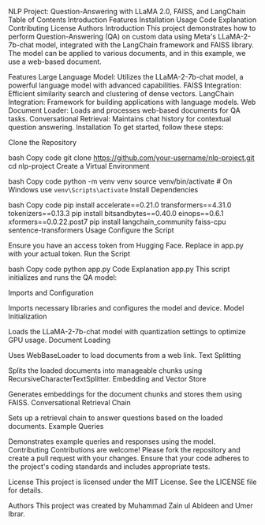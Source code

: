 NLP Project: Question-Answering with LLaMA 2.0, FAISS, and LangChain
Table of Contents
Introduction
Features
Installation
Usage
Code Explanation
Contributing
License
Authors
Introduction
This project demonstrates how to perform Question-Answering (QA) on custom data using Meta's LLaMA-2-7b-chat model, integrated with the LangChain framework and FAISS library. The model can be applied to various documents, and in this example, we use a web-based document.

Features
Large Language Model: Utilizes the LLaMA-2-7b-chat model, a powerful language model with advanced capabilities.
FAISS Integration: Efficient similarity search and clustering of dense vectors.
LangChain Integration: Framework for building applications with language models.
Web Document Loader: Loads and processes web-based documents for QA tasks.
Conversational Retrieval: Maintains chat history for contextual question answering.
Installation
To get started, follow these steps:

Clone the Repository

bash
Copy code
git clone https://github.com/your-username/nlp-project.git
cd nlp-project
Create a Virtual Environment

bash
Copy code
python -m venv venv
source venv/bin/activate  # On Windows use `venv\Scripts\activate`
Install Dependencies

bash
Copy code
pip install accelerate==0.21.0 transformers==4.31.0 tokenizers==0.13.3
pip install bitsandbytes==0.40.0 einops==0.6.1 xformers==0.0.22.post7
pip install langchain_community faiss-cpu sentence-transformers
Usage
Configure the Script

Ensure you have an access token from Hugging Face. Replace <your-access-token> in app.py with your actual token.
Run the Script

bash
Copy code
python app.py
Code Explanation
app.py
This script initializes and runs the QA model:

Imports and Configuration

Imports necessary libraries and configures the model and device.
Model Initialization

Loads the LLaMA-2-7b-chat model with quantization settings to optimize GPU usage.
Document Loading

Uses WebBaseLoader to load documents from a web link.
Text Splitting

Splits the loaded documents into manageable chunks using RecursiveCharacterTextSplitter.
Embedding and Vector Store

Generates embeddings for the document chunks and stores them using FAISS.
Conversational Retrieval Chain

Sets up a retrieval chain to answer questions based on the loaded documents.
Example Queries

Demonstrates example queries and responses using the model.
Contributing
Contributions are welcome! Please fork the repository and create a pull request with your changes. Ensure that your code adheres to the project's coding standards and includes appropriate tests.

License
This project is licensed under the MIT License. See the LICENSE file for details.

Authors
This project was created by Muhammad Zain ul Abideen and Umer Ibrar.